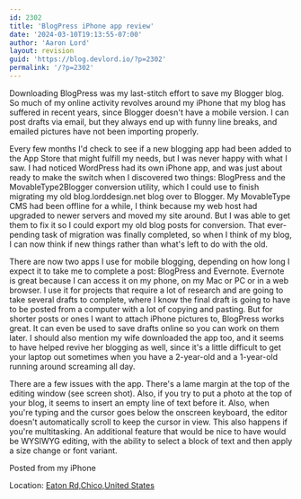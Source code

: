 ```yaml
---
id: 2302
title: 'BlogPress iPhone app review'
date: '2024-03-10T19:13:55-07:00'
author: 'Aaron Lord'
layout: revision
guid: 'https://blog.devlord.io/?p=2302'
permalink: '/?p=2302'
---
```


<div class="separator" style="clear:both;text-align:center;"><img src="http://lh5.ggpht.com/_OZWxOfjIgdA/TdhmX3nZ7dI/AAAAAAAAJh0/4NYVZgtkxZ4/s1600/iphone_photo.jpg" alt="" border="0" /></div>
Downloading BlogPress was my last-stitch effort to save my Blogger blog. So much of my online activity revolves around my iPhone that my blog has suffered in recent years, since Blogger doesn't have a mobile version. I can post drafts via email, but they always end up with funny line breaks, and emailed pictures have not been importing properly.

Every few months I'd check to see if a new blogging app had been added to the App Store that might fulfill my needs, but I was never happy with what I saw. I had noticed WordPress had its own iPhone app, and was just about ready to make the switch when I discovered two things: BlogPress and the MovableType2Blogger conversion utility, which I could use to finish migrating my old blog.lorddesign.net blog over to Blogger. My MovableType CMS had been offline for a while, I think because my web host had upgraded to newer servers and moved my site around. But I was able to get them to fix it so I could export my old blog posts for conversion. That ever-pending task of migration was finally completed, so when I think of my blog, I can now think if new things rather than what's left to do with the old.

There are now two apps I use for mobile blogging, depending on how long I expect it to take me to complete a post: BlogPress and Evernote. Evernote is great because I can access it on my phone, on my Mac or PC or in a web browser. I use it for projects that require a lot of research and are going to take several drafts to complete, where I know the final draft is going to have to be posted from a computer with a lot of copying and pasting. But for shorter posts or ones I want to attach iPhone pictures to, BlogPress works great. It can even be used to save drafts online so you can work on them later. I should also mention my wife downloaded the app too, and it seems to have helped revive her blogging as well, since it's a little difficult to get your laptop out sometimes when you have a 2-year-old and a 1-year-old running around screaming all day.

There are a few issues with the app. There's a lame margin at the top of the editing window (see screen shot). Also, if you try to put a photo at the top of your blog, it seems to insert an empty line of text before it. Also, when you're typing and the cursor goes below the onscreen keyboard, the editor doesn't automatically scroll to keep the cursor in view. This also happens if you're multitasking. An additional feature that would be nice to have would be WYSIWYG editing, with the ability to select a block of text and then apply a size change or font variant.

Posted from my iPhone
<div class="blogpress_location">Location: <a href="http://maps.google.com/maps?q=Eaton%20Rd,Chico,United%20States%4039.768513%2C-121.831228&amp;z=10">Eaton Rd,Chico,United States</a></div>